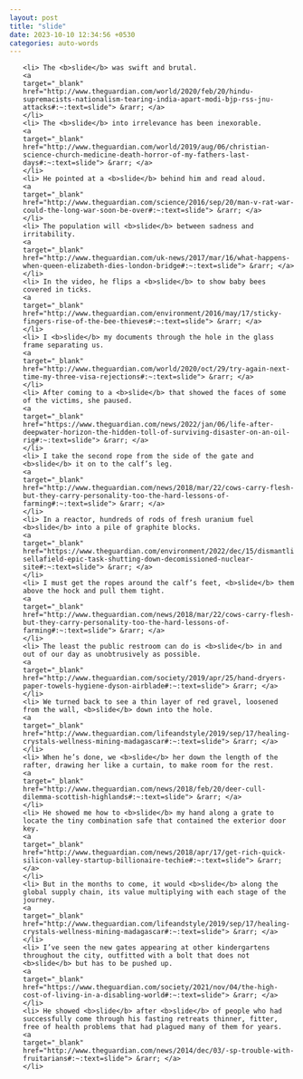 ```yaml
---
layout: post
title: "slide"
date: 2023-10-10 12:34:56 +0530
categories: auto-words
---
```

<ol>

    <li> The <b>slide</b> was swift and brutal.
    <a 
    target="_blank" 
    href="http://www.theguardian.com/world/2020/feb/20/hindu-supremacists-nationalism-tearing-india-apart-modi-bjp-rss-jnu-attacks#:~:text=slide"> &rarr; </a>
    </li>
    <li> The <b>slide</b> into irrelevance has been inexorable.
    <a 
    target="_blank" 
    href="http://www.theguardian.com/world/2019/aug/06/christian-science-church-medicine-death-horror-of-my-fathers-last-days#:~:text=slide"> &rarr; </a>
    </li>
    <li> He pointed at a <b>slide</b> behind him and read aloud.
    <a 
    target="_blank" 
    href="http://www.theguardian.com/science/2016/sep/20/man-v-rat-war-could-the-long-war-soon-be-over#:~:text=slide"> &rarr; </a>
    </li>
    <li> The population will <b>slide</b> between sadness and irritability.
    <a 
    target="_blank" 
    href="http://www.theguardian.com/uk-news/2017/mar/16/what-happens-when-queen-elizabeth-dies-london-bridge#:~:text=slide"> &rarr; </a>
    </li>
    <li> In the video, he flips a <b>slide</b> to show baby bees covered in ticks.
    <a 
    target="_blank" 
    href="http://www.theguardian.com/environment/2016/may/17/sticky-fingers-rise-of-the-bee-thieves#:~:text=slide"> &rarr; </a>
    </li>
    <li> I <b>slide</b> my documents through the hole in the glass frame separating us.
    <a 
    target="_blank" 
    href="http://www.theguardian.com/world/2020/oct/29/try-again-next-time-my-three-visa-rejections#:~:text=slide"> &rarr; </a>
    </li>
    <li> After coming to a <b>slide</b> that showed the faces of some of the victims, she paused.
    <a 
    target="_blank" 
    href="https://www.theguardian.com/news/2022/jan/06/life-after-deepwater-horizon-the-hidden-toll-of-surviving-disaster-on-an-oil-rig#:~:text=slide"> &rarr; </a>
    </li>
    <li> I take the second rope from the side of the gate and <b>slide</b> it on to the calf’s leg.
    <a 
    target="_blank" 
    href="http://www.theguardian.com/news/2018/mar/22/cows-carry-flesh-but-they-carry-personality-too-the-hard-lessons-of-farming#:~:text=slide"> &rarr; </a>
    </li>
    <li> In a reactor, hundreds of rods of fresh uranium fuel <b>slide</b> into a pile of graphite blocks.
    <a 
    target="_blank" 
    href="https://www.theguardian.com/environment/2022/dec/15/dismantling-sellafield-epic-task-shutting-down-decomissioned-nuclear-site#:~:text=slide"> &rarr; </a>
    </li>
    <li> I must get the ropes around the calf’s feet, <b>slide</b> them above the hock and pull them tight.
    <a 
    target="_blank" 
    href="http://www.theguardian.com/news/2018/mar/22/cows-carry-flesh-but-they-carry-personality-too-the-hard-lessons-of-farming#:~:text=slide"> &rarr; </a>
    </li>
    <li> The least the public restroom can do is <b>slide</b> in and out of our day as unobtrusively as possible.
    <a 
    target="_blank" 
    href="http://www.theguardian.com/society/2019/apr/25/hand-dryers-paper-towels-hygiene-dyson-airblade#:~:text=slide"> &rarr; </a>
    </li>
    <li> We turned back to see a thin layer of red gravel, loosened from the wall, <b>slide</b> down into the hole.
    <a 
    target="_blank" 
    href="http://www.theguardian.com/lifeandstyle/2019/sep/17/healing-crystals-wellness-mining-madagascar#:~:text=slide"> &rarr; </a>
    </li>
    <li> When he’s done, we <b>slide</b> her down the length of the rafter, drawing her like a curtain, to make room for the rest.
    <a 
    target="_blank" 
    href="http://www.theguardian.com/news/2018/feb/20/deer-cull-dilemma-scottish-highlands#:~:text=slide"> &rarr; </a>
    </li>
    <li> He showed me how to <b>slide</b> my hand along a grate to locate the tiny combination safe that contained the exterior door key.
    <a 
    target="_blank" 
    href="http://www.theguardian.com/news/2018/apr/17/get-rich-quick-silicon-valley-startup-billionaire-techie#:~:text=slide"> &rarr; </a>
    </li>
    <li> But in the months to come, it would <b>slide</b> along the global supply chain, its value multiplying with each stage of the journey.
    <a 
    target="_blank" 
    href="http://www.theguardian.com/lifeandstyle/2019/sep/17/healing-crystals-wellness-mining-madagascar#:~:text=slide"> &rarr; </a>
    </li>
    <li> I’ve seen the new gates appearing at other kindergartens throughout the city, outfitted with a bolt that does not <b>slide</b> but has to be pushed up.
    <a 
    target="_blank" 
    href="https://www.theguardian.com/society/2021/nov/04/the-high-cost-of-living-in-a-disabling-world#:~:text=slide"> &rarr; </a>
    </li>
    <li> He showed <b>slide</b> after <b>slide</b> of people who had successfully come through his fasting retreats thinner, fitter, free of health problems that had plagued many of them for years.
    <a 
    target="_blank" 
    href="http://www.theguardian.com/news/2014/dec/03/-sp-trouble-with-fruitarians#:~:text=slide"> &rarr; </a>
    </li>